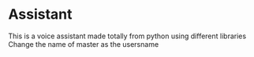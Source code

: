 # Assistant
This is a voice assistant made totally from python using different libraries 
Change the name of master as the usersname 
